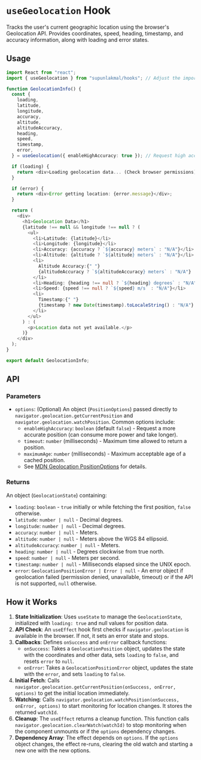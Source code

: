 # `useGeolocation` Hook

Tracks the user's current geographic location using the browser's Geolocation API. Provides coordinates, speed, heading, timestamp, and accuracy information, along with loading and error states.

## Usage

```typescript
import React from "react";
import { useGeolocation } from "supunlakmal/hooks"; // Adjust the import path as needed

function GeolocationInfo() {
  const {
    loading,
    latitude,
    longitude,
    accuracy,
    altitude,
    altitudeAccuracy,
    heading,
    speed,
    timestamp,
    error,
  } = useGeolocation({ enableHighAccuracy: true }); // Request high accuracy

  if (loading) {
    return <div>Loading geolocation data... (Check browser permissions)</div>;
  }

  if (error) {
    return <div>Error getting location: {error.message}</div>;
  }

  return (
    <div>
      <h1>Geolocation Data</h1>
      {latitude !== null && longitude !== null ? (
        <ul>
          <li>Latitude: {latitude}</li>
          <li>Longitude: {longitude}</li>
          <li>Accuracy: {accuracy ? `${accuracy} meters` : "N/A"}</li>
          <li>Altitude: {altitude ? `${altitude} meters` : "N/A"}</li>
          <li>
            Altitude Accuracy:{" "}
            {altitudeAccuracy ? `${altitudeAccuracy} meters` : "N/A"}
          </li>
          <li>Heading: {heading !== null ? `${heading} degrees` : "N/A"}</li>
          <li>Speed: {speed !== null ? `${speed} m/s` : "N/A"}</li>
          <li>
            Timestamp:{" "}
            {timestamp ? new Date(timestamp).toLocaleString() : "N/A"}
          </li>
        </ul>
      ) : (
        <p>Location data not yet available.</p>
      )}
    </div>
  );
}

export default GeolocationInfo;
```

## API

### Parameters

- `options`: (Optional) An object (`PositionOptions`) passed directly to `navigator.geolocation.getCurrentPosition` and `navigator.geolocation.watchPosition`. Common options include:
  - `enableHighAccuracy`: `boolean` (default `false`) - Request a more accurate position (can consume more power and take longer).
  - `timeout`: `number` (milliseconds) - Maximum time allowed to return a position.
  - `maximumAge`: `number` (milliseconds) - Maximum acceptable age of a cached position.
  - See [MDN Geolocation PositionOptions](https://developer.mozilla.org/en-US/docs/Web/API/PositionOptions) for details.

### Returns

An object (`GeolocationState`) containing:

- `loading`: `boolean` - `true` initially or while fetching the first position, `false` otherwise.
- `latitude`: `number | null` - Decimal degrees.
- `longitude`: `number | null` - Decimal degrees.
- `accuracy`: `number | null` - Meters.
- `altitude`: `number | null` - Meters above the WGS 84 ellipsoid.
- `altitudeAccuracy`: `number | null` - Meters.
- `heading`: `number | null` - Degrees clockwise from true north.
- `speed`: `number | null` - Meters per second.
- `timestamp`: `number | null` - Milliseconds elapsed since the UNIX epoch.
- `error`: `GeolocationPositionError | Error | null` - An error object if geolocation failed (permission denied, unavailable, timeout) or if the API is not supported, `null` otherwise.

## How it Works

1.  **State Initialization**: Uses `useState` to manage the `GeolocationState`, initialized with `loading: true` and null values for position data.
2.  **API Check**: An `useEffect` hook first checks if `navigator.geolocation` is available in the browser. If not, it sets an error state and stops.
3.  **Callbacks**: Defines `onSuccess` and `onError` callback functions:
    - `onSuccess`: Takes a `GeolocationPosition` object, updates the state with the coordinates and other data, sets `loading` to `false`, and resets `error` to `null`.
    - `onError`: Takes a `GeolocationPositionError` object, updates the state with the `error`, and sets `loading` to `false`.
4.  **Initial Fetch**: Calls `navigator.geolocation.getCurrentPosition(onSuccess, onError, options)` to get the initial location immediately.
5.  **Watching**: Calls `navigator.geolocation.watchPosition(onSuccess, onError, options)` to start monitoring for location changes. It stores the returned `watchId`.
6.  **Cleanup**: The `useEffect` returns a cleanup function. This function calls `navigator.geolocation.clearWatch(watchId)` to stop monitoring when the component unmounts or if the `options` dependency changes.
7.  **Dependency Array**: The effect depends on `options`. If the `options` object changes, the effect re-runs, clearing the old watch and starting a new one with the new options.

